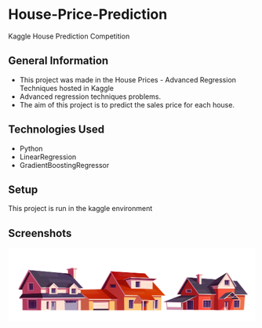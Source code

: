 # House-Price-Prediction
Kaggle House Prediction Competition

## General Information
- This project was made in the House Prices - Advanced Regression Techniques hosted in Kaggle
- Advanced regression techniques problems.
- The aim of this project is to predict the sales price for each house.

## Technologies Used
- Python 
- LinearRegression
- GradientBoostingRegressor


## Setup
This project is run in the kaggle environment

## Screenshots
<img src="Img/2205_w015_n001_854a_p30_854.jpg" alt="Alt text" title="House Prediction Notebook">
